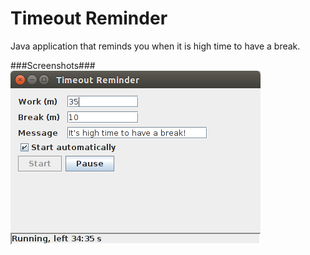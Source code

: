 Timeout Reminder
================
Java application that reminds you when it is high time to have a break.

###Screenshots###
![Main window](timeout-reminder.png)
